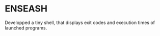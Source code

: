 # ENSEASH

Developped a tiny shell, that displays exit codes and execution times of launched programs.

